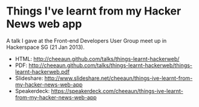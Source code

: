 Things I've learnt from my Hacker News web app
===

A talk I gave at the Front-end Developers User Group meet up in Hackerspace SG (21 Jan 2013).

- HTML: <http://cheeaun.github.com/talks/things-learnt-hackerweb/>
- PDF: <http://cheeaun.github.com/talks/things-learnt-hackerweb/things-learnt-hackerweb.pdf>
- Slideshare: <http://www.slideshare.net/cheeaun/things-ive-learnt-from-my-hacker-news-web-app>
- Speakerdeck: <https://speakerdeck.com/cheeaun/things-ive-learnt-from-my-hacker-news-web-app>